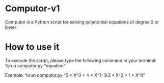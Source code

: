 # Computor-v1

Computor is a Python script for solving polynomial equations of degree 2 or lower.

# How to use it
To execute the script, please type the following command in your terminal:
%run computor.py "equation"

Exemple: 
%run computor.py "5 * X^0 + 4 * X^1- 9.3 * X^2 = 1 * X^0"

